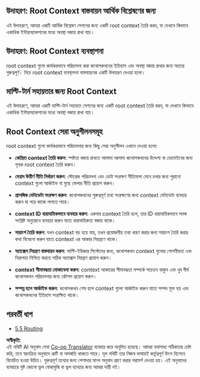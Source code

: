 <!--
CO_OP_TRANSLATOR_METADATA:
{
  "original_hash": "8311f46a35cf608c9780f39b62c9dc3f",
  "translation_date": "2025-07-14T02:00:42+00:00",
  "source_file": "05-AdvancedTopics/mcp-root-contexts/README.md",
  "language_code": "bn"
}
-->
## উদাহরণ: Root Context বাস্তবায়ন আর্থিক বিশ্লেষণের জন্য

এই উদাহরণে, আমরা একটি আর্থিক বিশ্লেষণ সেশনের জন্য একটি root context তৈরি করব, যা দেখাবে কিভাবে একাধিক ইন্টারঅ্যাকশনের মধ্যে অবস্থা বজায় রাখা যায়।

## উদাহরণ: Root Context ব্যবস্থাপনা

root context গুলো কার্যকরভাবে পরিচালনা করা কথোপকথনের ইতিহাস এবং অবস্থা বজায় রাখার জন্য অত্যন্ত গুরুত্বপূর্ণ। নিচে root context ব্যবস্থাপনা বাস্তবায়নের একটি উদাহরণ দেওয়া হলো।

## মাল্টি-টার্ন সহায়তার জন্য Root Context

এই উদাহরণে, আমরা একটি মাল্টি-টার্ন সহায়তা সেশনের জন্য একটি root context তৈরি করব, যা দেখাবে কিভাবে একাধিক ইন্টারঅ্যাকশনের মধ্যে অবস্থা বজায় রাখা যায়।

## Root Context সেরা অনুশীলনসমূহ

root context গুলো কার্যকরভাবে পরিচালনার জন্য কিছু সেরা অনুশীলন এখানে দেওয়া হলো:

- **কেন্দ্রিত context তৈরি করুন**: স্পষ্টতা বজায় রাখতে আলাদা আলাদা কথোপকথনের উদ্দেশ্য বা ডোমেইনের জন্য পৃথক root context তৈরি করুন।

- **মেয়াদ উত্তীর্ণ নীতি নির্ধারণ করুন**: স্টোরেজ পরিচালনা এবং ডেটা সংরক্ষণ নীতিমালা মেনে চলার জন্য পুরানো context গুলো আর্কাইভ বা মুছে ফেলার নীতি প্রয়োগ করুন।

- **প্রাসঙ্গিক মেটাডেটা সংরক্ষণ করুন**: কথোপকথনের গুরুত্বপূর্ণ তথ্য সংরক্ষণের জন্য context মেটাডেটা ব্যবহার করুন যা পরে কাজে লাগতে পারে।

- **context ID ধারাবাহিকভাবে ব্যবহার করুন**: একবার context তৈরি হলে, তার ID ধারাবাহিকভাবে সমস্ত সংশ্লিষ্ট অনুরোধে ব্যবহার করুন যাতে ধারাবাহিকতা বজায় থাকে।

- **সারাংশ তৈরি করুন**: যখন context বড় হয়ে যায়, তখন প্রয়োজনীয় তথ্য ধারণ করার জন্য সারাংশ তৈরি করার কথা বিবেচনা করুন যাতে context এর আকার নিয়ন্ত্রণে থাকে।

- **অ্যাক্সেস নিয়ন্ত্রণ বাস্তবায়ন করুন**: মাল্টি-ইউজার সিস্টেমের জন্য, কথোপকথন context গুলোর গোপনীয়তা এবং নিরাপত্তা নিশ্চিত করতে সঠিক অ্যাক্সেস নিয়ন্ত্রণ প্রয়োগ করুন।

- **context সীমাবদ্ধতা মোকাবেলা করুন**: context আকারের সীমাবদ্ধতা সম্পর্কে সচেতন থাকুন এবং খুব দীর্ঘ কথোপকথন পরিচালনার জন্য কৌশল প্রয়োগ করুন।

- **সম্পন্ন হলে আর্কাইভ করুন**: কথোপকথন শেষ হলে context গুলো আর্কাইভ করুন যাতে সম্পদ মুক্ত হয় এবং কথোপকথনের ইতিহাস সংরক্ষিত থাকে।

## পরবর্তী ধাপ

- [5.5 Routing](../mcp-routing/README.md)

**অস্বীকৃতি**:  
এই নথিটি AI অনুবাদ সেবা [Co-op Translator](https://github.com/Azure/co-op-translator) ব্যবহার করে অনূদিত হয়েছে। আমরা যথাসাধ্য সঠিকতার চেষ্টা করি, তবে স্বয়ংক্রিয় অনুবাদে ত্রুটি বা অসঙ্গতি থাকতে পারে। মূল নথিটি তার নিজস্ব ভাষায়ই কর্তৃত্বপূর্ণ উৎস হিসেবে বিবেচিত হওয়া উচিত। গুরুত্বপূর্ণ তথ্যের জন্য পেশাদার মানব অনুবাদ গ্রহণ করার পরামর্শ দেওয়া হয়। এই অনুবাদের ব্যবহারে সৃষ্ট কোনো ভুল বোঝাবুঝি বা ভুল ব্যাখ্যার জন্য আমরা দায়ী নই।